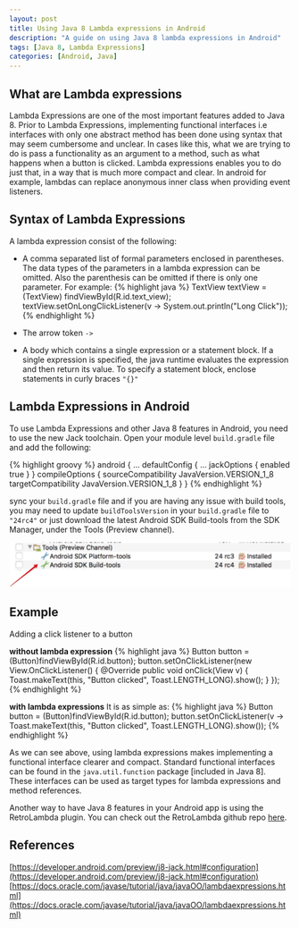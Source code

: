 ```yaml
---
layout: post
title: Using Java 8 Lambda expressions in Android
description: "A guide on using Java 8 lambda expressions in Android"
tags: [Java 8, Lambda Expressions]
categories: [Android, Java]
---
```


## What are Lambda expressions

Lambda Expressions are one of the most important features added to Java 8. Prior
to Lambda Expressions, implementing functional interfaces i.e interfaces with
only one abstract method has been done using syntax that may seem cumbersome and
unclear. In cases like this, what we are trying to do is pass a functionality
as an argument to a method, such as what happens when a button is clicked. Lambda
expressions enables you to do just that, in a way that is much more compact and
clear. In android for example, lambdas can replace anonymous inner
class when providing event listeners.

## Syntax of Lambda Expressions

A lambda expression consist of the following:  

* A comma separated list of formal parameters enclosed in parentheses. The data
types of the parameters in a lambda expression can be omitted. Also the
parenthesis can be omitted if there is only one parameter. For example:
{% highlight java %}
TextView textView = (TextView) findViewById(R.id.text_view);
textView.setOnLongClickListener(v -> System.out.println("Long Click"));
{% endhighlight %}

* The arrow token `->`
* A body which contains a single expression or a statement block. If a single
expression is specified, the java runtime evaluates the expression and then return
its value. To specify a statement block, enclose statements in curly braces `"{}"`

<!-- more -->

## Lambda Expressions in Android
To use Lambda Expressions and other Java 8 features in Android, you need to use
the new Jack toolchain. Open your module level `build.gradle` file and add the
following:

{% highlight groovy %}
android {
  ...
  defaultConfig {
    ...
    jackOptions {
      enabled true
    }
  }
  compileOptions {
    sourceCompatibility JavaVersion.VERSION_1_8
    targetCompatibility JavaVersion.VERSION_1_8
  }
}
{% endhighlight %}

sync your `build.gradle` file and if you are having any issue with build tools,
you may need to update `buildToolsVersion` in your `build.gradle` file to `"24rc4"`
or just download the latest Android SDK Build-tools from the SDK Manager, under
the Tools (Preview channel).

![Alt sdk manager build tools](/images/sdk_manager_build_tool.png)

## Example
Adding a click listener to a button

**without lambda expression**
{% highlight java %}
Button button = (Button)findViewById(R.id.button);
button.setOnClickListener(new View.OnClickListener() {
    @Override
    public void onClick(View v) {
        Toast.makeText(this, "Button clicked", Toast.LENGTH_LONG).show();
    }
});
{% endhighlight %}

**with lambda expressions**
It is as simple as:
{% highlight java %}
Button button = (Button)findViewById(R.id.button);
button.setOnClickListener(v -> Toast.makeText(this, "Button clicked", Toast.LENGTH_LONG).show());
{% endhighlight %}

As we can see above, using lambda expressions makes implementing a functional
interface clearer and compact. Standard functional interfaces can be found in
the `java.util.function` package [included in Java 8]. These interfaces can be
used as target types for lambda expressions and method references.

Another way to have Java 8 features in your Android app is using the
RetroLambda plugin. You can check out the RetroLambda github repo [here](https://github.com/evant/gradle-retrolambda).


## References
[https://developer.android.com/preview/j8-jack.html#configuration](https://developer.android.com/preview/j8-jack.html#configuration)
[https://docs.oracle.com/javase/tutorial/java/javaOO/lambdaexpressions.html](https://docs.oracle.com/javase/tutorial/java/javaOO/lambdaexpressions.html)
